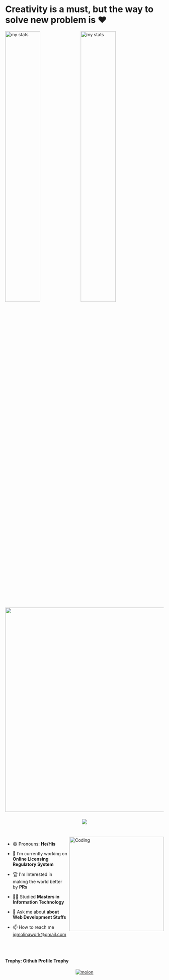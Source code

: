 # Creativity is a must, but the way to solve new problem is ❤️ 

<img alt="my stats" align="left" width="47%" src="https://github-readme-stats.vercel.app/api/top-langs/?username=xdeelord24&layout=compact"/>
<img alt="my stats" align="left" width="47%"  src="https://github-readme-stats.vercel.app/api?username=xdeelord24&&show_icons=true&bg_color=00000000" />



<!-- Greet Line Comes Here -->
<p align="center">
  <a href="#"><img width="650px" src="https://readme-typing-svg.herokuapp.com?font=Ubuntu&color=58a6ff&size=22&center=true&lines=Hello,+World+👋;Happy+to+See+You+Here+😀;This+Is+My+TechStack+💻;Feel+Free+to+Look+Around+✌;Reach+Me+Out+If+You+Need+Me+🎨🙌;Have+a+Great+Day+🌞"></a>
</p>

###

<p align="center">
  <a href="#">
    <img src="https://skillicons.dev/icons?i=nodejs,c,java,html,css,javascript,vite,mysql,jquery,postgres,php,laravel,nuxt,strapi,vuejs,postman,react,ps,xd,ai,pr,dw,ae,stackoverflow,git&perline=9" />
  </a>
</p>


###



<br>

<!-- About Me Section Here -->


<img align="right" alt="Coding" width="300" src="https://cdn.dribbble.com/users/1162077/screenshots/3848914/programmer.gif" >

- 😄 Pronouns: **He/His**
  
- 🌱 I’m currently working on **Online Licensing Regulatory System**
  
- 🏆 I'm Interested in making the world better by **PRs**
  
- 👨‍🎓 Studied **Masters in Information Technology**
  
- 💬 Ask me about **about Web Development Stuffs**
  
- 📫 How to reach me jgmolinawork@gmail.com

<br>



<br>

#### Trophy: Github Profile Trophy

<p align="center"> 
  <a href="https://github.com/ryo-ma/github-profile-trophy"><img src="https://github-profile-trophy.vercel.app/?username=xdeelord24&row=1&column=9" alt="moion" /></a>
</p>

<br>
